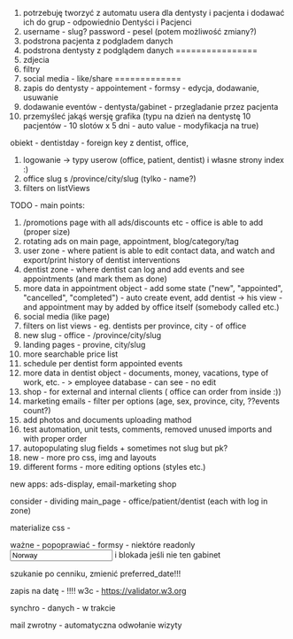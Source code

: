 
1) potrzebuję tworzyć z automatu usera dla dentysty i pacjenta i dodawać ich do grup - odpowiednio Dentyści i Pacjenci
2) username - slug? password - pesel (potem możliwość zmiany?)
3) podstrona pacjenta z podgladem danych
4) podstrona dentysty z podglądem danych
================
5) zdjecia
6) filtry
7) social media - like/share
=============
8) zapis do dentysty - appointement - formsy - edycja, dodawanie, usuwanie
9) dodawanie eventów - dentysta/gabinet - przegladanie przez pacjenta
10) przemyśleć jakąś wersję grafika (typu na dzień na dentystę 10 pacjentów - 10 slotów x 5 dni - auto value - modyfikacja na true)



obiekt - dentistday - foreign key z dentist, office, 







1) logowanie -> typy userow (office, patient, dentist) i własne strony index :)
2) office slug s /province/city/slug (tylko - name?)
3) filters on listViews




TODO - main points:

1) /promotions page with all ads/discounts etc - office is able to add (proper size)
2) rotating ads on main page, appointment, blog/category/tag
3) user zone - where patient is able to edit contact data, and watch and export/print history of dentist interventions
4) dentist zone - where dentist can log and add events and see appointments (and mark them as done)
5) more data in appointment object - add some state ("new", "appointed", "cancelled", "completed") - auto create event, add dentist -> his view - and appointment may by added by office itself (somebody called etc.)
6) social media (like page)
7) filters on list views - eg. dentists per province, city - of office
8) new slug - office - /province/city/slug
9) landing pages - provine, city/slug
10) more searchable price list
11) schedule per dentist form appointed events
12) more data in dentist object - documents, money, vacations, type of work, etc. - > employee database - can see - no edit
13) shop - for external and internal clients ( office can order from inside :))
14) marketing emails - filter per options (age, sex, province, city, ??events count?)
15) add photos and documents uploading mathod
16) test automation, unit tests, comments, removed unused imports and with proper order
17) autopopulating slug fields + sometimes not slug but pk?
18) new - more pro css, img and layouts
19) different forms - more editing options (styles etc.)

new apps:
ads-display,
email-marketing
shop

consider - dividing main_page - office/patient/dentist (each with log in zone)

materialize css - 



ważne - popoprawiać - formsy - niektóre readonly
 <input type="text" name="country" value="Norway" readonly> i blokada jeśli nie ten gabinet


szukanie po cenniku, zmienić preferred_date!!!

zapis na datę - !!!!
w3c - https://validator.w3.org

synchro - danych - w trakcie

mail zwrotny - automatyczna
odwołanie wizyty